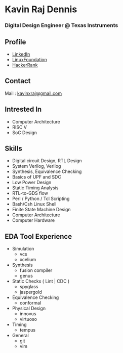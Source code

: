 # Kavin Raj Dennis
### Digital Design Engineer @ Texas Instruments

## Profile
 - [LinkedIn](https://www.linkedin.com/in/kavinxraj)
 - [LinuxFoundation](https://openprofile.dev/profile/kavinxraj)
 - [HackerRank](https://www.hackerrank.com/kavinxraj)

## Contact
Mail : kavinxraj@gmail.com

## Intrested In
 - Computer Architecture
 - RISC V
 - SoC Design

## Skills
 - Digital circuit Design, RTL Design
 - System Verilog, Verilog
 - Synthesis, Equivalence Checking
 - Basics of UPF and SDC
 - Low Power Design
 - Static Timing Analysis
 - RTL-to-GDS flow
 - Perl / Python / Tcl Scripting
 - Bash/Csh Linux Shell
 - Finite State Machine Design
 - Computer Architecture
 - Computer Hardware

## EDA Tool Experience
 - Simulation
   - vcs
   - xcelium
 - Synthesis
   - fusion compiler
   - genus
 - Static Checks ( Lint | CDC )
   - spyglass
   - jaspergold
 - Equivalence Checking
   - conformal
 - Physical Design
   - innovus
   - virtuoso
 - Timing 
   - tempus 
 - General
   - git
   - vim
